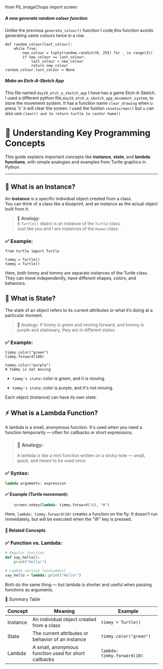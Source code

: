 from PIL.ImageChops import screen

##### A new generate random colour function
Unlike the previous `generate_colour()` function I code,this function avoids generating same colours twice in a row.

```
def random_colour(last_colour):
    while True:
        new_colour = tuple(random.randint(0, 255) for _ in range(3))
        if new_colour == last_colour:
            last_colour = new_colour
            return new_colour
random_colour.last_colour = None
```

##### Make an Etch-A-Sketch App
This file named `day19_etch_a_sketch_app` I have has a game Etch-A-Sketch. I used a different python file,`day19_etch_a_sketch_app_movement_system`, to store the movement system.
It has a function name `clear_drawing` when u press 'c' it will clear the screen. I used the funtion `resetscreen()` but u can also use `clear() and to return turtle to center home()`
# 🐢 Understanding Key Programming Concepts

This guide explains important concepts like **instance**, **state**, and **lambda functions**, with simple analogies and examples from Turtle graphics in Python.

---

## 🧩 What is an **Instance**?

An **instance** is a specific individual object created from a class.  
You can think of a class like a blueprint, and an instance as the actual object built from it.

> 🧠 **Analogy:**  
> A `Turtle()` object is an instance of the `Turtle` class.  
> Just like you and I are instances of the `Human` class.

### ✅ Example:
```
from turtle import Turtle

timmy = Turtle()
tommy = Turtle()
```
Here, both timmy and tommy are separate instances of the Turtle class. They can move independently, have different shapes, colors, and behaviors.

## 🧠 What is **State**?
The state of an object refers to its current attributes or what it’s doing at a particular moment.

>🧠 Analogy:
>If timmy is green and moving forward, and tommy is purple and stationary, they are in different states.

### ✅ Example:
```
timmy.color("green")
timmy.forward(100)

tommy.color("purple")
# Tommy is not moving
```
- `timmy's state`: color is green, and it is moving.  

- `tommy's state`: color is purple, and it's not moving.

Each object (instance) can have its own state.

## ⚡ What is a Lambda Function?
A lambda is a small, anonymous function.
It's used when you need a function temporarily — often for callbacks or short expressions.

> ### 🧠 Analogy:
> A lambda is like a mini function written on a sticky note — small, quick, and meant to be used once.

### ✅ Syntax:

```python
lambda arguments: expression
```
#### ✅ Example (Turtle movement):

```python
    screen.onkey(lambda: timmy.forward(10), "W")
```  

Here, `lambda: timmy.forward(10)` creates a function on the fly.
It doesn’t run immediately, but will be executed when the "W" key is pressed.

#### 🔄 Related Concepts
### ✅ Function vs. Lambda:
```python
# Regular function
def say_hello():
    print("Hello!")

# Lambda version (anonymous)
say_hello = lambda: print("Hello!")
```
Both do the same thing — but lambda is shorter and useful when passing functions as arguments.

🧪 Summary Table

| Concept  | Meaning                                               | Example                      |
|----------|--------------------------------------------------------|------------------------------|
| Instance | An individual object created from a class              | `timmy = Turtle()`           |
| State    | The current attributes or behavior of an instance      | `timmy.color("green")`       |
| Lambda   | A small, anonymous function used for short callbacks   | `lambda: timmy.forward(10)`  |

